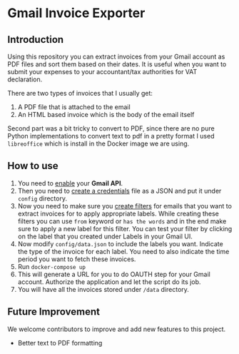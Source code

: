 Gmail Invoice Exporter
======================

## Introduction
Using this repository you can extract invoices from your Gmail account as PDF files and sort them based on their dates.
It is useful when you want to submit your expenses to your accountant/tax authorities for VAT declaration.

There are two types of invoices that I usually get:
1. A PDF file that is attached to the email
2. An HTML based invoice which is the body of the email itself

Second part was a bit tricky to convert to PDF, since there are no pure Python implementations to convert text to pdf in a
pretty format I used `libreoffice` which is install in the Docker image we are using.



## How to use

1. You need to [enable](https://support.google.com/googleapi/answer/6158841?hl=en) your **Gmail API**.
2. Then you need to [create a credentials](https://developers.google.com/gmail/api/quickstart/python#authorize_credentials_for_a_desktop_application) 
file as a JSON and put it under `config` directory. 
3. Now you need to make sure you [create filters](https://support.google.com/mail/answer/6579?hl=en#zippy=%2Ccreate-a-filter) for emails that you want to extract invoices for to apply appropriate labels. 
While creating these filters you can use `from` keyword or `has the words` and in the end make sure to apply a new label for this filter. 
You can test your filter by clicking on the label that you created under Labels in your Gmail UI. 
4. Now modify `config/data.json` to include the labels you want. Indicate the type of the invoice for each label. You need 
to also indicate the time period you want to fetch these invoices.
5. Run `docker-compose up`
6. This will generate a URL for you to do OAUTH step for your Gmail account. Authorize the application and let the script
do its job. 
7. You will have all the invoices stored under `/data` directory.

## Future Improvement 

We welcome contributors to improve and add new features to this project.
- Better text to PDF formatting